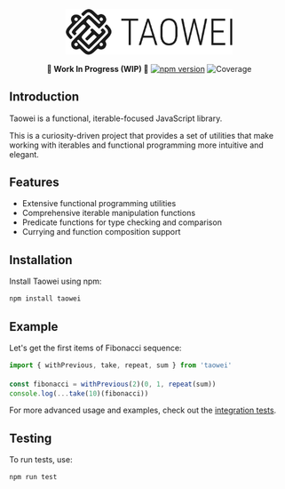 <div align="center">
  <a href="https://github.com/justbyitself/taowei">
    <img src="https://raw.githubusercontent.com/justbyitself/taowei/main/logo.svg" alt="Taowei logo" width="300"/>
  </a>
  
  **🚧 Work In Progress (WIP) 🚧**
  [![npm version](https://img.shields.io/npm/v/taowei.svg)](https://www.npmjs.com/package/taowei) ![Coverage](https://img.shields.io/badge/coverage-100%25-brightgreen)
</div>

## Introduction
Taowei is a functional, iterable-focused JavaScript library.

This is a curiosity-driven project that provides a set of utilities that make working with iterables and functional programming more intuitive and elegant.

## Features

- Extensive functional programming utilities
- Comprehensive iterable manipulation functions
- Predicate functions for type checking and comparison
- Currying and function composition support

## Installation

Install Taowei using npm:

```bash
npm install taowei
```

## Example

Let's get the first items of Fibonacci sequence:

```js
import { withPrevious, take, repeat, sum } from 'taowei'

const fibonacci = withPrevious(2)(0, 1, repeat(sum))
console.log(...take(10)(fibonacci))
```

For more advanced usage and examples, check out the [integration tests](https://github.com/justbyitself/taowei/tree/main/test/integration).


## Testing

To run tests, use:

```bash
npm run test
```